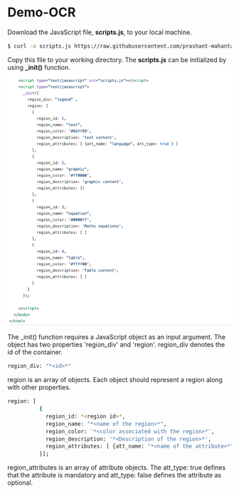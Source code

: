 # Demo-OCR

Download the JavaScript file, **scripts.js**, to your local machine.
```sh
$ curl -o scripts.js https://raw.githubusercontent.com/prashant-mahanta/demo-ocr/master/scripts.js
```

Copy this file to your working directory. The **scripts.js** can be initialized by using **_init()** function.
![Initializing Script](https://github.com/n-ambati/demo-ocr/blob/master/ocr/Screenshot%202019-05-31%20at%202.55.10%20PM.png)

The _init() function requires a JavaScript object as an input argument.
The object has two properties 'region_div' and 'region'.
region_div denotes the id of the container.
```sh
region_div: "*<id>*"
```
region is an array of objects. Each object should represent a region along with other properties.
```sh
region: [
          {
            region_id: *<region id>*,
            region_name: "*<name of the region>*",
            region_color: '*<color associated with the region>*',
            region_description: '*<Description of the region>*',
            region_attributes: [ {att_name: "*<name of the attribute>*", att_type: *<boolean>* } ]
          }];
```
region_attributes is an array of attribute objects.
The att_type: true defines that the attribute is mandatory and 
att_type: false defines the attribute as optional.
